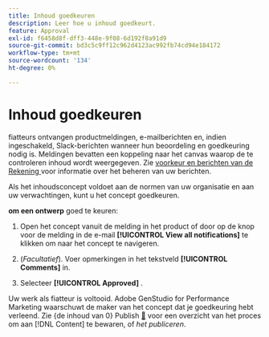 ```yaml
---
title: Inhoud goedkeuren
description: Leer hoe u inhoud goedkeurt.
feature: Approval
exl-id: f6458d8f-dff3-448e-9f08-6d192f8a91d9
source-git-commit: bd3c5c9ff12c962d4123ac992fb74cd94e184172
workflow-type: tm+mt
source-wordcount: '134'
ht-degree: 0%

---
```


# Inhoud goedkeuren

fiatteurs ontvangen productmeldingen, e-mailberichten en, indien ingeschakeld, Slack-berichten wanneer hun beoordeling en goedkeuring nodig is. Meldingen bevatten een koppeling naar het canvas waarop de te controleren inhoud wordt weergegeven. Zie [ voorkeur en berichten van de Rekening ](https://experienceleague.adobe.com/nl/docs/core-services/interface/features/account-preferences) voor informatie over het beheren van uw berichten.

Als het inhoudsconcept voldoet aan de normen van uw organisatie en aan uw verwachtingen, kunt u het concept goedkeuren.

**om een ontwerp** goed te keuren:

1. Open het concept vanuit de melding in het product of door op de knop voor de melding in de e-mail **[!UICONTROL View all notifications]** te klikken om naar het concept te navigeren.

1. (_Facultatief_). Voer opmerkingen in het tekstveld **[!UICONTROL Comments]** in.

1. Selecteer **[!UICONTROL Approved]** .

Uw werk als fiatteur is voltooid. Adobe GenStudio for Performance Marketing waarschuwt de maker van het concept dat je goedkeuring hebt verleend. Zie {de inhoud van 0} Publish [&#128279;](./publish-content.md) voor een overzicht van het proces om aan [!DNL Content] te bewaren, of _het publiceren_.

